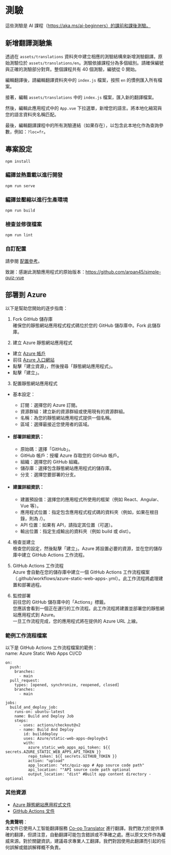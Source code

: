 <!--
CO_OP_TRANSLATOR_METADATA:
{
  "original_hash": "d699cf8509f74baa5b0b838de5cf0662",
  "translation_date": "2025-08-24T22:19:44+00:00",
  "source_file": "etc/quiz-app/README.md",
  "language_code": "hk"
}
-->
# 測驗

這些測驗是 AI 課程（https://aka.ms/ai-beginners）的課前和課後測驗。

## 新增翻譯測驗集

透過在 `assets/translations` 資料夾中建立相應的測驗結構來新增測驗翻譯。原始測驗位於 `assets/translations/en`。測驗依據課程分為多個組別。請確保編號與正確的測驗部分對齊。整個課程共有 40 個測驗，編號從 0 開始。

編輯翻譯後，請編輯翻譯資料夾中的 `index.js` 檔案，按照 `en` 的慣例匯入所有檔案。

接著，編輯 `assets/translations` 中的 `index.js` 檔案，匯入新的翻譯檔案。

然後，編輯此應用程式中的 `App.vue` 下拉選單，新增您的語言。將本地化縮寫與您的語言資料夾名稱匹配。

最後，編輯翻譯課程中的所有測驗連結（如果存在），以包含此本地化作為查詢參數，例如：`?loc=fr`。

## 專案設定

```
npm install
```

### 編譯並熱重載以進行開發

```
npm run serve
```

### 編譯並壓縮以進行生產環境

```
npm run build
```

### 檢查並修復檔案

```
npm run lint
```

### 自訂配置

請參閱 [配置參考](https://cli.vuejs.org/config/)。

致謝：感謝此測驗應用程式的原始版本：https://github.com/arpan45/simple-quiz-vue

## 部署到 Azure

以下是幫助您開始的逐步指南：

1. Fork GitHub 儲存庫  
確保您的靜態網站應用程式程式碼位於您的 GitHub 儲存庫中。Fork 此儲存庫。

2. 建立 Azure 靜態網站應用程式  
- 建立 [Azure 帳戶](http://azure.microsoft.com)  
- 前往 [Azure 入口網站](https://portal.azure.com)  
- 點擊「建立資源」，然後搜尋「靜態網站應用程式」。  
- 點擊「建立」。  

3. 配置靜態網站應用程式  
- 基本設定：  
  - 訂閱：選擇您的 Azure 訂閱。  
  - 資源群組：建立新的資源群組或使用現有的資源群組。  
  - 名稱：為您的靜態網站應用程式提供一個名稱。  
  - 區域：選擇最接近您使用者的區域。  

- #### 部署詳細資訊：  
  - 原始碼：選擇「GitHub」。  
  - GitHub 帳戶：授權 Azure 存取您的 GitHub 帳戶。  
  - 組織：選擇您的 GitHub 組織。  
  - 儲存庫：選擇包含靜態網站應用程式的儲存庫。  
  - 分支：選擇您要部署的分支。  

- #### 建置詳細資訊：  
  - 建置預設值：選擇您的應用程式所使用的框架（例如 React、Angular、Vue 等）。  
  - 應用程式位置：指定包含應用程式程式碼的資料夾（例如，如果在根目錄，則為 /）。  
  - API 位置：如果有 API，請指定其位置（可選）。  
  - 輸出位置：指定生成輸出的資料夾（例如 build 或 dist）。  

4. 檢查並建立  
檢查您的設定，然後點擊「建立」。Azure 將設置必要的資源，並在您的儲存庫中建立 GitHub Actions 工作流程。

5. GitHub Actions 工作流程  
Azure 會自動在您的儲存庫中建立一個 GitHub Actions 工作流程檔案（.github/workflows/azure-static-web-apps-<name>.yml）。此工作流程將處理建置和部署過程。

6. 監控部署  
前往您的 GitHub 儲存庫中的「Actions」標籤。  
您應該會看到一個正在運行的工作流程。此工作流程將建置並部署您的靜態網站應用程式到 Azure。  
一旦工作流程完成，您的應用程式將在提供的 Azure URL 上線。

### 範例工作流程檔案

以下是 GitHub Actions 工作流程檔案的範例：  
name: Azure Static Web Apps CI/CD  
```
on:
  push:
    branches:
      - main
  pull_request:
    types: [opened, synchronize, reopened, closed]
    branches:
      - main

jobs:
  build_and_deploy_job:
    runs-on: ubuntu-latest
    name: Build and Deploy Job
    steps:
      - uses: actions/checkout@v2
      - name: Build And Deploy
        id: builddeploy
        uses: Azure/static-web-apps-deploy@v1
        with:
          azure_static_web_apps_api_token: ${{ secrets.AZURE_STATIC_WEB_APPS_API_TOKEN }}
          repo_token: ${{ secrets.GITHUB_TOKEN }}
          action: "upload"
          app_location: "etc/quiz-app # App source code path"
          api_location: ""API source code path optional
          output_location: "dist" #Built app content directory - optional
```

### 其他資源
- [Azure 靜態網站應用程式文件](https://learn.microsoft.com/azure/static-web-apps/getting-started)  
- [GitHub Actions 文件](https://docs.github.com/actions/use-cases-and-examples/deploying/deploying-to-azure-static-web-app)  

**免責聲明**：  
本文件已使用人工智能翻譯服務 [Co-op Translator](https://github.com/Azure/co-op-translator) 進行翻譯。我們致力於提供準確的翻譯，但請注意，自動翻譯可能包含錯誤或不準確之處。應以原文文件作為權威來源。對於關鍵資訊，建議尋求專業人工翻譯。我們對因使用此翻譯而引起的任何誤解或錯誤解釋概不負責。